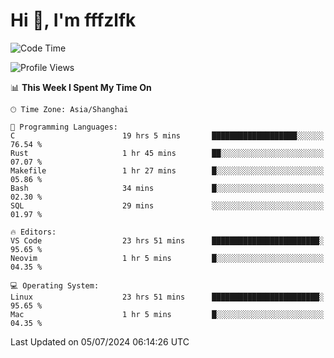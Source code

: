 # Hi 👋, I'm fffzlfk

<!--START_SECTION:waka-->
![Code Time](http://img.shields.io/badge/Code%20Time-737%20hrs%2038%20mins-blue)

![Profile Views](http://img.shields.io/badge/Profile%20Views-0-blue)

📊 **This Week I Spent My Time On** 

```text
🕑︎ Time Zone: Asia/Shanghai

💬 Programming Languages: 
C                        19 hrs 5 mins       ███████████████████░░░░░░   76.54 % 
Rust                     1 hr 45 mins        ██░░░░░░░░░░░░░░░░░░░░░░░   07.07 % 
Makefile                 1 hr 27 mins        █░░░░░░░░░░░░░░░░░░░░░░░░   05.86 % 
Bash                     34 mins             █░░░░░░░░░░░░░░░░░░░░░░░░   02.30 % 
SQL                      29 mins             ░░░░░░░░░░░░░░░░░░░░░░░░░   01.97 % 

🔥 Editors: 
VS Code                  23 hrs 51 mins      ████████████████████████░   95.65 % 
Neovim                   1 hr 5 mins         █░░░░░░░░░░░░░░░░░░░░░░░░   04.35 % 

💻 Operating System: 
Linux                    23 hrs 51 mins      ████████████████████████░   95.65 % 
Mac                      1 hr 5 mins         █░░░░░░░░░░░░░░░░░░░░░░░░   04.35 % 
```


 Last Updated on 05/07/2024 06:14:26 UTC
<!--END_SECTION:waka-->
